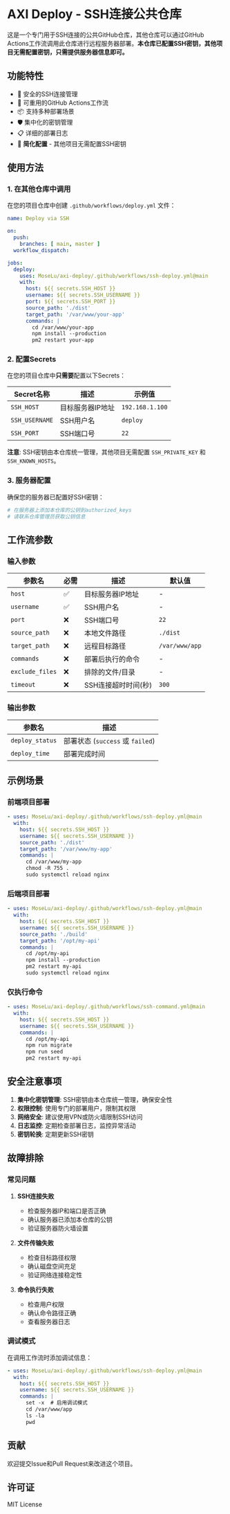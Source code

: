 # AXI Deploy - SSH连接公共仓库

这是一个专门用于SSH连接的公共GitHub仓库，其他仓库可以通过GitHub Actions工作流调用此仓库进行远程服务器部署。**本仓库已配置SSH密钥，其他项目无需配置密钥，只需提供服务器信息即可。**

## 功能特性

- 🔐 安全的SSH连接管理
- 🔄 可重用的GitHub Actions工作流
- 📦 支持多种部署场景
- 🛡️ 集中化的密钥管理
- 📋 详细的部署日志
- 🚀 **简化配置** - 其他项目无需配置SSH密钥

## 使用方法

### 1. 在其他仓库中调用

在您的项目仓库中创建 `.github/workflows/deploy.yml` 文件：

```yaml
name: Deploy via SSH

on:
  push:
    branches: [ main, master ]
  workflow_dispatch:

jobs:
  deploy:
    uses: MoseLu/axi-deploy/.github/workflows/ssh-deploy.yml@main
    with:
      host: ${{ secrets.SSH_HOST }}
      username: ${{ secrets.SSH_USERNAME }}
      port: ${{ secrets.SSH_PORT }}
      source_path: './dist'
      target_path: '/var/www/your-app'
      commands: |
        cd /var/www/your-app
        npm install --production
        pm2 restart your-app
```

### 2. 配置Secrets

在您的项目仓库中**只需要**配置以下Secrets：

| Secret名称 | 描述 | 示例值 |
|-----------|------|--------|
| `SSH_HOST` | 目标服务器IP地址 | `192.168.1.100` |
| `SSH_USERNAME` | SSH用户名 | `deploy` |
| `SSH_PORT` | SSH端口号 | `22` |

**注意**: SSH密钥由本仓库统一管理，其他项目无需配置 `SSH_PRIVATE_KEY` 和 `SSH_KNOWN_HOSTS`。

### 3. 服务器配置

确保您的服务器已配置好SSH密钥：

```bash
# 在服务器上添加本仓库的公钥到authorized_keys
# 请联系仓库管理员获取公钥信息
```

## 工作流参数

### 输入参数

| 参数名 | 必需 | 描述 | 默认值 |
|--------|------|------|--------|
| `host` | ✅ | 目标服务器IP地址 | - |
| `username` | ✅ | SSH用户名 | - |
| `port` | ❌ | SSH端口号 | `22` |
| `source_path` | ❌ | 本地文件路径 | `./dist` |
| `target_path` | ❌ | 远程目标路径 | `/var/www/app` |
| `commands` | ❌ | 部署后执行的命令 | - |
| `exclude_files` | ❌ | 排除的文件/目录 | - |
| `timeout` | ❌ | SSH连接超时时间(秒) | `300` |

### 输出参数

| 参数名 | 描述 |
|--------|------|
| `deploy_status` | 部署状态 (`success` 或 `failed`) |
| `deploy_time` | 部署完成时间 |

## 示例场景

### 前端项目部署

```yaml
- uses: MoseLu/axi-deploy/.github/workflows/ssh-deploy.yml@main
  with:
    host: ${{ secrets.SSH_HOST }}
    username: ${{ secrets.SSH_USERNAME }}
    source_path: './dist'
    target_path: '/var/www/my-app'
    commands: |
      cd /var/www/my-app
      chmod -R 755 .
      sudo systemctl reload nginx
```

### 后端项目部署

```yaml
- uses: MoseLu/axi-deploy/.github/workflows/ssh-deploy.yml@main
  with:
    host: ${{ secrets.SSH_HOST }}
    username: ${{ secrets.SSH_USERNAME }}
    source_path: './build'
    target_path: '/opt/my-api'
    commands: |
      cd /opt/my-api
      npm install --production
      pm2 restart my-api
      sudo systemctl reload nginx
```

### 仅执行命令

```yaml
- uses: MoseLu/axi-deploy/.github/workflows/ssh-command.yml@main
  with:
    host: ${{ secrets.SSH_HOST }}
    username: ${{ secrets.SSH_USERNAME }}
    commands: |
      cd /opt/my-api
      npm run migrate
      npm run seed
      pm2 restart my-api
```

## 安全注意事项

1. **集中化密钥管理**: SSH密钥由本仓库统一管理，确保安全性
2. **权限控制**: 使用专门的部署用户，限制其权限
3. **网络安全**: 建议使用VPN或防火墙限制SSH访问
4. **日志监控**: 定期检查部署日志，监控异常活动
5. **密钥轮换**: 定期更新SSH密钥

## 故障排除

### 常见问题

1. **SSH连接失败**
   - 检查服务器IP和端口是否正确
   - 确认服务器已添加本仓库的公钥
   - 验证服务器防火墙设置

2. **文件传输失败**
   - 检查目标路径权限
   - 确认磁盘空间充足
   - 验证网络连接稳定性

3. **命令执行失败**
   - 检查用户权限
   - 确认命令路径正确
   - 查看服务器日志

### 调试模式

在调用工作流时添加调试信息：

```yaml
- uses: MoseLu/axi-deploy/.github/workflows/ssh-deploy.yml@main
  with:
    host: ${{ secrets.SSH_HOST }}
    username: ${{ secrets.SSH_USERNAME }}
    commands: |
      set -x  # 启用调试模式
      cd /var/www/app
      ls -la
      pwd
```

## 贡献

欢迎提交Issue和Pull Request来改进这个项目。

## 许可证

MIT License
